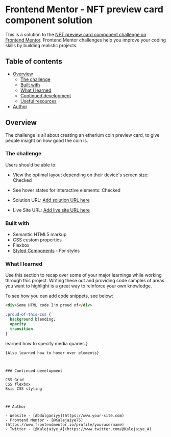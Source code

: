 # Frontend Mentor - NFT preview card component solution

This is a solution to the [NFT preview card component challenge on Frontend Mentor](https://www.frontendmentor.io/challenges/nft-preview-card-component-SbdUL_w0U). Frontend Mentor challenges help you improve your coding skills by building realistic projects. 

## Table of contents

- [Overview](#overview)
  - [The challenge](#the-challenge)
  - [Built with](#built-with)
  - [What I learned](#what-i-learned)
  - [Continued development](#continued-development)
  - [Useful resources](#useful-resources)
- [Author](#author)


## Overview
The challenge is all about creating an etherium coin preview card, to give people insight on how good the coin is.

### The challenge

Users should be able to:

- View the optimal layout depending on their device's screen size: Checked
- See hover states for interactive elements: Checked





- Solution URL: [Add solution URL here](//file:///C:/Users/GANIKALE/Desktop/workspace/nft-preview-card-component-main/index.html)
- Live Site URL: [Add live site URL here](https://your-live-site-url.com)


### Built with

- Semantic HTML5 markup
- CSS custom properties
- Flexbox
- [Styled Components](https://styled-components.com/) - For styles


### What I learned

Use this section to recap over some of your major learnings while working through this project. Writing these out and providing code samples of areas you want to highlight is a great way to reinforce your own knowledge.

To see how you can add code snippets, see below:

```html
<div>Some HTML code I'm proud of</div>
```
```css
.proud-of-this-css {
  background blending;
  opacity
  transition
}
```
learned how to specify media quaries
}
```
{Also learned how to hover over elements}



### Continued development

CSS Grid
CSS flexbox
Bsic CSS styling



## Author

- Website - [Abdulganiyy](https://www.your-site.com)
- Frontend Mentor - [@Kalejaiye75](https://www.frontendmentor.io/profile/yourusername)
- Twitter - [@Kalejaiye_A](https://www.twitter.com/@Kalejaiye_A)



